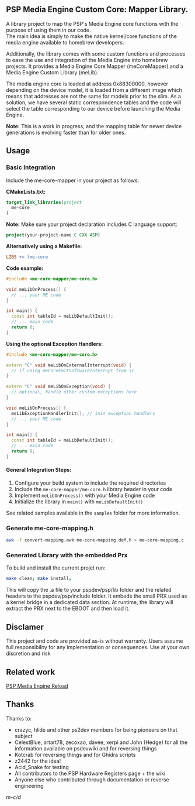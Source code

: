 ## PSP Media Engine Custom Core: Mapper Library.
A library project to map the PSP's Media Engine core functions with the purpose of using them in our code.  
The main idea is simply to make the native kernel/core functions of the media engine available to homebrew developers.  

Additionally, the library comes with some custom functions and processes to ease the use and integration of the Media Engine into homebrew projects.
It provides a Media Engine Core Mapper (meCoreMapper) and a Media Engine Custom Library (meLib).

The media engine core is loaded at address 0x88300000, however depending on the device model, it is loaded from a different image which means that addresses are not the same for models prior to the slim.
As a solution, we have several static correspondence tables and the code will select the table corresponding to our device before launching the Media Engine.

**Note:** This is a work in progress, and the mapping table for newer device generations is evolving faster than for older ones.

## Usage

### Basic Integration

Include the me-core-mapper in your project as follows:

**CMakeLists.txt:**
```cmake
target_link_libraries(project
  me-core
)
```

**Note:** Make sure your project declaration includes C language support:
```cmake
project(your-project-name C CXX ASM)
```

**Alternatively using a Makefile:**
```makefile
LIBS += lme-core
```

**Code example:**
```cpp
#include <me-core-mapper/me-core.h>

void meLibOnProcess() {
  // ... your ME code
}

int main() {
  const int tableId = meLibDefaultInit();
  // ... main code
  return 0;
}
```

**Using the optional Exception Handlers:**
```cpp
#include <me-core-mapper/me-core.h>

extern "C" void meLibOnExternalInterrupt(void) {
  // if using meCoreEmitSoftwareInterrupt from sc
}

extern "C" void meLibOnException(void) {
  // optional, handle other custom exceptions here
}

void meLibOnProcess() {
  meLibExceptionHandlerInit(); // init exception handlers
  // ... your ME code
}

int main() {
  const int tableId = meLibDefaultInit();
  // ... main code
  return 0;
}
```

#### General Integration Steps:
1. Configure your build system to include the required directories
2. Include the `me-core-mapper/me-core.h` library header in your code
3. Implement `meLibOnProcess()` with your Media Engine code
4. Initialize the library in `main()` with `meLibDefaultInit()`

See related samples available in the `samples` folder for more information.

### Generate me-core-mapping.h

```bash
awk -f convert-mapping.awk me-core-mapping.def.h > me-core-mapping.c
```

### Generated Library with the embedded Prx
To build and install the current projet run:
```bash
make clean; make install;
```

This will copy the .a file to your pspdev/psp/lib folder and the related headers to the pspdev/psp/include folder. It embeds the small PRX used as a kernel bridge in a dedicated data section. At runtime, the library will extract the PRX next to the EBOOT and then load it.

## Disclamer
This project and code are provided as-is without warranty. Users assume full responsibility for any implementation or consequences. Use at your own discretion and risk

## Related work
[PSP Media Engine Reload](https://github.com/mcidclan/psp-media-engine-reload)

## Thanks
Thanks to:
- crazyc, hlide and other ps2dev members for being pioneers on that subject
- CelestBlue, artart78, zecoxao, davee, xerpi and John (Hedge) for all the information available on psdevwiki and for reversing things
- Kotcrab for reversing things and for Ghidra scripts
- z2442 for the idea!
- Acid_Snake for testing
- All contributors to the PSP Hardware Registers page + the wiki
- Anyone else who contributed through documentation or reverse engineering

*m-c/d*

